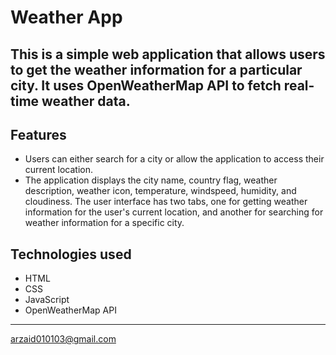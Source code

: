 <h1>Weather App</h1>
<h2>This is a simple web application that allows users to get the weather information for a particular city. It uses OpenWeatherMap API to fetch real-time weather data.</h2>

## Features
* Users can either search for a city or allow the application to access their current location.
* The application displays the city name, country flag, weather description, weather icon, temperature, windspeed, humidity, and cloudiness.
The user interface has two tabs, one for getting weather information for the user's current location, and another for searching for weather information for a specific city.
## Technologies used
* HTML
* CSS
* JavaScript
* OpenWeatherMap API
---

arzaid010103@gmail.com





